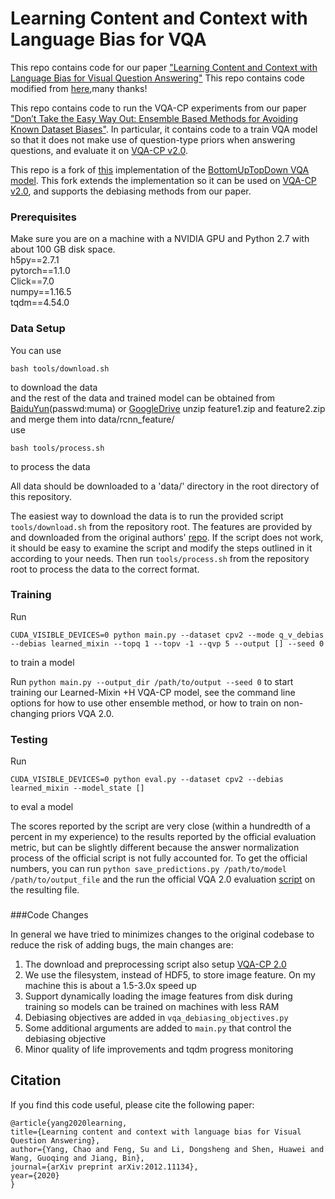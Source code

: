 # Learning Content and Context with Language Bias for VQA

This repo contains code for our paper ["Learning Content and Context with Language Bias for Visual Question Answering"](https://arxiv.org/pdf/2012.11134.pdf)
This repo contains code modified from [here](https://github.com/yanxinzju/CSS-VQA),many thanks!



This repo contains code to run the VQA-CP experiments from our paper ["Don’t Take the Easy Way Out: Ensemble Based Methods for Avoiding Known Dataset Biases"](https://arxiv.org/abs/1909.03683). In particular, it contains code to a train VQA model so that it does not make use of question-type priors when answering questions, and evaluate it on [VQA-CP v2.0](https://www.cc.gatech.edu/~aagrawal307/vqa-cp/).

This repo is a fork of [this](https://github.com/hengyuan-hu/bottom-up-attention-vqa/) implementation of the [BottomUpTopDown VQA model](https://arxiv.org/abs/1707.07998). This fork extends the implementation so it can be used on [VQA-CP v2.0](https://www.cc.gatech.edu/~aagrawal307/vqa-cp/), and supports the debiasing methods from our paper.



### Prerequisites

Make sure you are on a machine with a NVIDIA GPU and Python 2.7 with about 100 GB disk space. <br>
h5py==2.7.1 <br>
pytorch==1.1.0 <br>
Click==7.0 <br>
numpy==1.16.5 <br>
tqdm==4.54.0 <br>

### Data Setup

You can use

```
bash tools/download.sh
```

to download the data <br>
and the rest of the data and trained model can be obtained from [BaiduYun](https://pan.baidu.com/s/1jdIh5hNqhe_InfufJu79qg)(passwd:muma) or [GoogleDrive](https://drive.google.com/drive/folders/13e-b76otJukupbjfC-n1s05L202PaFKQ?usp=sharing)
unzip feature1.zip and feature2.zip and merge them into data/rcnn_feature/ <br>
use

```
bash tools/process.sh 
```

to process the data <br>

All data should be downloaded to a 'data/' directory in the root directory of this repository.

The easiest way to download the data is to run the provided script `tools/download.sh` from the repository root. The features are provided by and downloaded from the original authors' [repo](https://github.com/peteanderson80/bottom-up-attention). If the script does not work, it should be easy to examine the script and modify the steps outlined in it according to your needs. Then run `tools/process.sh` from the repository root to process the data to the correct format.



### Training

Run

```
CUDA_VISIBLE_DEVICES=0 python main.py --dataset cpv2 --mode q_v_debias --debias learned_mixin --topq 1 --topv -1 --qvp 5 --output [] --seed 0
```

to train a model

Run `python main.py --output_dir /path/to/output --seed 0` to start training our Learned-Mixin +H VQA-CP model, see the command line options for how to use other ensemble method, or how to train on non-changing priors VQA 2.0.



### Testing

Run

```
CUDA_VISIBLE_DEVICES=0 python eval.py --dataset cpv2 --debias learned_mixin --model_state []
```

to eval a model



The scores reported by the script are very close (within a hundredth of a percent in my experience) to the results reported by the official evaluation metric, but can be slightly different because the answer normalization process of the official script is not fully accounted for. To get the official numbers, you can run `python save_predictions.py /path/to/model /path/to/output_file` and the run the official VQA 2.0 evaluation [script](https://github.com/GT-Vision-Lab/VQA/blob/master/PythonEvaluationTools/vqaEvalDemo.py) on the resulting file.

### 





###Code Changes



In general we have tried to minimizes changes to the original codebase to reduce the risk of adding bugs, the main changes are:

1. The download and preprocessing script also setup [VQA-CP 2.0](https://www.cc.gatech.edu/~aagrawal307/vqa-cp/)
2. We use the filesystem, instead of HDF5, to store image feature. On my machine this is about a 1.5-3.0x speed up
3. Support dynamically loading the image features from disk during training so models can be trained on machines with less RAM
4. Debiasing objectives are added in `vqa_debiasing_objectives.py`
5. Some additional arguments are added to `main.py` that control the debiasing objective
6. Minor quality of life improvements and tqdm progress monitoring

## Citation

If you find this code useful, please cite the following paper:

  ```
@article{yang2020learning,
  title={Learning content and context with language bias for Visual Question Answering},
  author={Yang, Chao and Feng, Su and Li, Dongsheng and Shen, Huawei and Wang, Guoqing and Jiang, Bin},
  journal={arXiv preprint arXiv:2012.11134},
  year={2020}
}
  ```



### 
